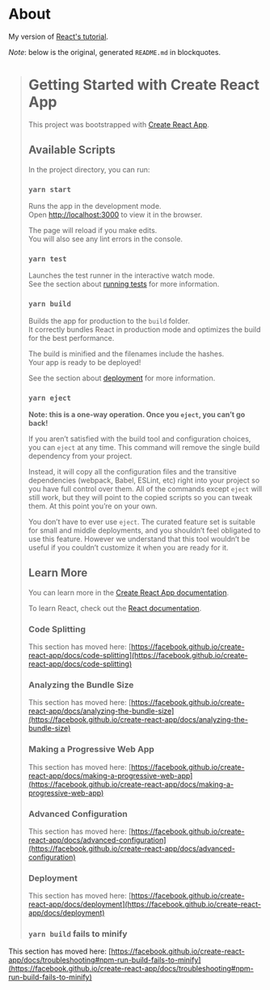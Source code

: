 # About

My version of [React's tutorial](https://reactjs.org/tutorial/tutorial.htm).

*Note*: below is the original, generated `README.md` in blockquotes.

> # Getting Started with Create React App
>
> This project was bootstrapped with [Create React App](https://github.com/facebook/create-react-app).
>
> ## Available Scripts
>
> In the project directory, you can run:
>
> ### `yarn start`
>
> Runs the app in the development mode.\
> Open [http://localhost:3000](http://localhost:3000) to view it in the browser.
>
> The page will reload if you make edits.\
> You will also see any lint errors in the console.
>
> ### `yarn test`
>
> Launches the test runner in the interactive watch mode.\
> See the section about [running tests](https://facebook.github.io/create-react-app/docs/running-tests) for more information.
>
> ### `yarn build`
>
> Builds the app for production to the `build` folder.\
> It correctly bundles React in production mode and optimizes the build for the best performance.
>
> The build is minified and the filenames include the hashes.\
> Your app is ready to be deployed!
>
> See the section about [deployment](https://facebook.github.io/create-react-app/docs/deployment) for more information.
>
> ### `yarn eject`
>
> **Note: this is a one-way operation. Once you `eject`, you can’t go back!**
>
> If you aren’t satisfied with the build tool and configuration choices, you can `eject` at any time. This command will remove the single build dependency from your project.
>
> Instead, it will copy all the configuration files and the transitive dependencies (webpack, Babel, ESLint, etc) right into your project so you have full control over them. All of the commands except `eject` will still work, but they will point to the copied scripts so you can tweak them. At this point you’re on your own.
>
> You don’t have to ever use `eject`. The curated feature set is suitable for small and middle deployments, and you shouldn’t feel obligated to use this feature. However we understand that this tool wouldn’t be useful if you couldn’t customize it when you are ready for it.
>
> ## Learn More
>
> You can learn more in the [Create React App documentation](https://facebook.github.io/create-react-app/docs/getting-started).
>
> To learn React, check out the [React documentation](https://reactjs.org/).
>
> ### Code Splitting
>
> This section has moved here: [https://facebook.github.io/create-react-app/docs/code-splitting](https://facebook.github.io/create-react-app/docs/code-splitting)
>
> ### Analyzing the Bundle Size
>
> This section has moved here: [https://facebook.github.io/create-react-app/docs/analyzing-the-bundle-size](https://facebook.github.io/create-react-app/docs/analyzing-the-bundle-size)
>
> ### Making a Progressive Web App
>
> This section has moved here: [https://facebook.github.io/create-react-app/docs/making-a-progressive-web-app](https://facebook.github.io/create-react-app/docs/making-a-progressive-web-app)
>
> ### Advanced Configuration
>
> This section has moved here: [https://facebook.github.io/create-react-app/docs/advanced-configuration](https://facebook.github.io/create-react-app/docs/advanced-configuration)
>
> ### Deployment
>
> This section has moved here: [https://facebook.github.io/create-react-app/docs/deployment](https://facebook.github.io/create-react-app/docs/deployment)
>
> ### `yarn build` fails to minify
>
This section has moved here: [https://facebook.github.io/create-react-app/docs/troubleshooting#npm-run-build-fails-to-minify](https://facebook.github.io/create-react-app/docs/troubleshooting#npm-run-build-fails-to-minify)
